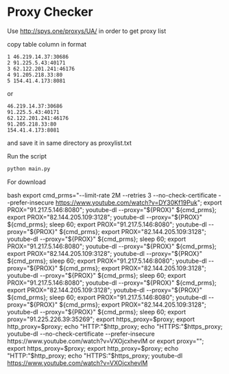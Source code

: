 # Proxy Checker

Use http://spys.one/proxys/UA/ in order to get proxy list

copy table column in format
~~~
1 46.219.14.37:30686
2 91.225.5.43:40171
3 62.122.201.241:46176
4 91.205.218.33:80
5 154.41.4.173:8081
~~~
or
~~~
46.219.14.37:30686
91.225.5.43:40171
62.122.201.241:46176
91.205.218.33:80
154.41.4.173:8081
~~~
and save it in same directory as proxylist.txt

Run the script 
~~~ bash
python main.py
~~~



For download

bash
export cmd_prms="--limit-rate 2M --retries 3 --no-check-certificate --prefer-insecure https://www.youtube.com/watch?v=DY30Kf19Puk"; export PROX="91.217.5.146:8080"; youtube-dl --proxy="${PROX}" ${cmd_prms}; export PROX="82.144.205.109:3128"; youtube-dl --proxy="${PROX}" ${cmd_prms}; sleep 60; export PROX="91.217.5.146:8080"; youtube-dl --proxy="${PROX}" ${cmd_prms}; export PROX="82.144.205.109:3128"; youtube-dl --proxy="${PROX}" ${cmd_prms}; sleep 60; export PROX="91.217.5.146:8080"; youtube-dl --proxy="${PROX}" ${cmd_prms}; export PROX="82.144.205.109:3128"; youtube-dl --proxy="${PROX}" ${cmd_prms}; sleep 60; export PROX="91.217.5.146:8080"; youtube-dl --proxy="${PROX}" ${cmd_prms}; export PROX="82.144.205.109:3128"; youtube-dl --proxy="${PROX}" ${cmd_prms}; sleep 60; export PROX="91.217.5.146:8080"; youtube-dl --proxy="${PROX}" ${cmd_prms}; export PROX="82.144.205.109:3128"; youtube-dl --proxy="${PROX}" ${cmd_prms}; sleep 60; export PROX="91.217.5.146:8080"; youtube-dl --proxy="${PROX}" ${cmd_prms}; export PROX="82.144.205.109:3128"; youtube-dl --proxy="${PROX}" ${cmd_prms}; sleep 60;
export proxy="91.225.226.39:35269"; export https_proxy=$proxy; export http_proxy=$proxy; echo "HTTP:"$http_proxy; echo "HTTPS:"$https_proxy; youtube-dl  --no-check-certificate --prefer-insecure https://www.youtube.com/watch?v=VXOjcxhevlM
or
export proxy=""; export https_proxy=$proxy; export http_proxy=$proxy; echo "HTTP:"$http_proxy; echo "HTTPS:"$https_proxy; youtube-dl  https://www.youtube.com/watch?v=VXOjcxhevlM

